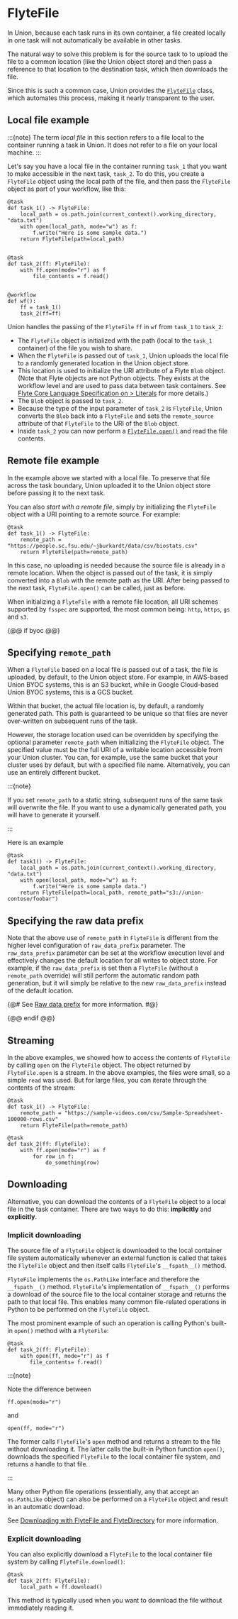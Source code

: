 # FlyteFile

In Union, because each task runs in its own container, a file created locally in one task will not automatically be available in other tasks.

The natural way to solve this problem is for the source task to to upload the file to a common location (like the Union object store) and then pass a reference to that location to the destination task, which then downloads the file.

Since this is such a common case, Union provides the [`FlyteFile`](https://docs.flyte.org/en/latest/api/flytekit/generated/flytekit.types.file.FlyteFile.html#flytekit-types-file-flytefile) class, which automates this process, making it nearly transparent to the user.

## Local file example

:::{note}
The term _local file_ in this section refers to a file local to the container running a task in Union.
It does not refer to a file on your local machine.
:::

Let's say you have a local file in the container running `task_1` that you want to make accessible in the next task, `task_2`.
To do this, you create a `FlyteFile` object using the local path of the file, and then pass the `FlyteFile` object as part of your workflow, like this:

```{code-block} python
@task
def task_1() -> FlyteFile:
    local_path = os.path.join(current_context().working_directory, "data.txt")
    with open(local_path, mode="w") as f:
        f.write("Here is some sample data.")
    return FlyteFile(path=local_path)


@task
def task_2(ff: FlyteFile):
    with ff.open(mode="r") as f
        file_contents = f.read()


@workflow
def wf():
    ff = task_1()
    task_2(ff=ff)
```

Union handles the passing of the `FlyteFile` `ff` in `wf` from `task_1` to `task_2`:

* The `FlyteFile` object is initialized with the path (local to the `task_1` container) of the file you wish to share.
* When the `FlyteFile` is passed out of `task_1`, Union uploads the local file to a randomly generated location in the Union object store.
* This location is used to initialize the URI attribute of a Flyte `Blob` object. (Note that Flyte objects are not Python objects. They exists at the workflow level and are used to pass data between task containers. See [Flyte Core Language Specification on > Literals](https://docs.flyte.org/en/latest/protos/docs/core/core.html#flyteidl-core-literals-proto) for more details.)
* The `Blob` object is passed to `task_2`.
* Because the type of the input parameter of `task_2` is `FlyteFile`, Union converts the `Blob` back into a `FlyteFile` and sets the `remote_source` attribute of that `FlyteFile` to the URI of the `Blob` object.
* Inside `task_2` you can now perform a [`FlyteFile.open()`](https://docs.flyte.org/en/latest/api/flytekit/generated/flytekit.types.file.FlyteFile.html#flytekit.types.file.FlyteFile.open) and read the file contents.

## Remote file example

In the example above we started with a local file.
To preserve that file across the task boundary, Union uploaded it to the Union object store before passing it to the next task.

You can also _start with a remote file_, simply by initializing the `FlyteFile` object with a URI pointing to a remote source. For example:

```{code-block} python
@task
def task_1() -> FlyteFile:
    remote_path = "https://people.sc.fsu.edu/~jburkardt/data/csv/biostats.csv"
    return FlyteFile(path=remote_path)
```

In this case, no uploading is needed because the source file is already in a remote location.
When the object is passed out of the task, it is simply converted into a `Blob` with the remote path as the URI.
After being passed to the next task, `FlyteFile.open()` can be called, just as before.

When initializing a `FlyteFile` with a remote file location, all URI schemes supported by `fsspec` are supported, the most common being: `http`, `https`, `gs` and `s3`.

{@@ if byoc @@}

## Specifying `remote_path`

When a `FlyteFile` based on a local file is passed out of a task, the file is uploaded, by default, to the Union object store.
For example, in AWS-based Union BYOC systems, this is an S3 bucket, while in Google Cloud-based Union BYOC systems, this is a GCS bucket.

Within that bucket, the actual file location is, by default, a randomly generated path.
This path is guaranteed to be unique so that files are never over-written on subsequent runs of the task.

However, the storage location used can be overridden by specifying the optional parameter `remote_path` when initializing the `FlyteFile` object.
The specified value must be the full URI of a writable location accessible from your Union cluster.
You can, for example, use the same bucket that your cluster uses by default, but with a specified file name.
Alternatively, you can use an entirely different bucket.

:::{note}

If you set `remote_path` to a static string, subsequent runs of the same task will overwrite the file.
If you want to use a dynamically generated path, you will have to generate it yourself.

:::

Here is an example

```{code-block} python
@task
def task1() -> FlyteFile:
    local_path = os.path.join(current_context().working_directory, "data.txt")
    with open(local_path, mode="w") as f:
        f.write("Here is some sample data.")
    return FlyteFile(path=local_path, remote_path="s3://union-contoso/foobar")
```

## Specifying the raw data prefix

Note that the above use of `remote_path` in `FlyteFile` is different from the higher level configuration of `raw_data_prefix` parameter.
The `raw_data_prefix` parameter can be set at the workflow execution level and effectively changes the default location for all writes to object store.
For example, if the `raw_data_prefix` is set then a `FlyteFile` (without a `remote_path` override) will still perform the automatic random path generation,
but it will simply be relative to the new `raw_data_prefix` instead of the default location.

{@# See [Raw data prefix](raw-data-prefix) for more information. #@}

{@@ endif @@}

## Streaming

In the above examples, we showed how to access the contents of `FlyteFile` by calling `open` on the `FlyteFile` object.
The object returned by `FlyteFile.open` is a stream. In the above examples, the files were small, so a simple `read` was used.
But for large files, you can iterate through the contents of the stream:

```{code-block} python
@task
def task_1() -> FlyteFile:
    remote_path = "https://sample-videos.com/csv/Sample-Spreadsheet-100000-rows.csv"
    return FlyteFile(path=remote_path)

@task
def task_2(ff: FlyteFile):
    with ff.open(mode="r") as f
        for row in f:
            do_something(row)
```

## Downloading

Alternative, you can download the contents of a `FlyteFile` object to a local file in the task container.
There are two ways to do this: **implicitly** and **explicitly**.

### Implicit downloading

The source file of a `FlyteFile` object is downloaded to the local container file system automatically whenever an external function is called that takes the `FlyteFile` object and then itself calls `FlyteFile`'s `__fspath__()` method.

`FlyteFile` implements the `os.PathLike` interface and therefore the `__fspath__()` method.
`FlyteFile`'s implementation of `__fspath__()` performs a download of the source file to the local container storage and returns the path to that local file.
This enables many common file-related operations in Python to be performed on the `FlyteFile` object.

The most prominent example of such an operation is calling Python's built-in `open()` method with a `FlyteFile`:

```{code-block} python
@task
def task_2(ff: FlyteFile):
    with open(ff, mode="r") as f
       file_contents= f.read()
```

:::{note}

Note the difference between

`ff.open(mode="r")`

and

`open(ff, mode="r")`

The former calls `FlyteFile`'s `open` method and returns a stream to the file without downloading it.
The latter calls the built-in Python function `open()`, downloads the specified `FlyteFile` to the local container file system, and returns a handle to that file.

:::

Many other Python file operations (essentially, any that accept an `os.PathLike` object) can also be performed on a `FlyteFile` object and result in an automatic download.

See [Downloading with FlyteFile and FlyteDirectory](./downloading-with-ff-and-fd) for more information.

### Explicit downloading

You can also explicitly download a `FlyteFile` to the local container file system by calling `FlyteFile.download()`:

```{code-block} python
@task
def task_2(ff: FlyteFile):
    local_path = ff.download()
```

This method is typically used when you want to download the file without immediately reading it.
